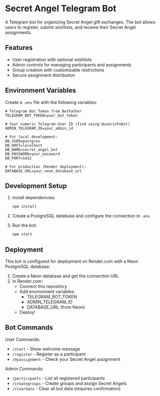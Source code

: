# Secret Angel Telegram Bot

A Telegram bot for organizing Secret Angel gift exchanges. The bot allows users to register, submit wishlists, and receive their Secret Angel assignments.

## Features

- User registration with optional wishlists
- Admin controls for managing participants and assignments
- Group creation with customizable restrictions
- Secure assignment distribution

## Environment Variables

Create a `.env` file with the following variables:

```env
# Telegram Bot Token from BotFather
TELEGRAM_BOT_TOKEN=your_bot_token

# Your numeric Telegram User ID (find using @userinfobot)
ADMIN_TELEGRAM_ID=your_admin_id

# For local development:
DB_USER=postgres
DB_HOST=localhost
DB_NAME=secret_angel_bot
DB_PASSWORD=your_password
DB_PORT=5432

# For production (Render deployment):
DATABASE_URL=your_neon_database_url
```

## Development Setup

1. Install dependencies:
   ```bash
   npm install
   ```

2. Create a PostgreSQL database and configure the connection in `.env`

3. Run the bot:
   ```bash
   npm start
   ```

## Deployment

This bot is configured for deployment on Render.com with a Neon PostgreSQL database:

1. Create a Neon database and get the connection URL
2. In Render.com:
   - Connect this repository
   - Add environment variables:
     - TELEGRAM_BOT_TOKEN
     - ADMIN_TELEGRAM_ID
     - DATABASE_URL (from Neon)
   - Deploy!

## Bot Commands

User Commands:
- `/start` - Show welcome message
- `/register` - Register as a participant
- `/myassignment` - Check your Secret Angel assignment

Admin Commands:
- `/participants` - List all registered participants
- `/creategroups` - Create groups and assign Secret Angels
- `/cleardata` - Clear all bot data (requires confirmation)